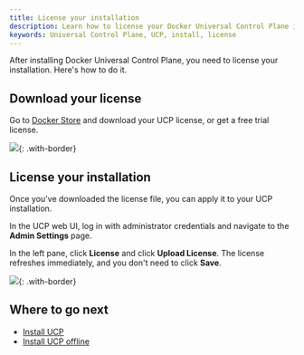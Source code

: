 ```yaml
---
title: License your installation
description: Learn how to license your Docker Universal Control Plane installation.
keywords: Universal Control Plane, UCP, install, license
---
```

After installing Docker Universal Control Plane, you need to license your installation. Here's how to do it.

## Download your license

Go to [Docker Store](https://www.docker.com/enterprise-edition) and download your UCP license, or get a free trial license.

![](../../images/license-ucp-1.png){: .with-border}

## License your installation

Once you've downloaded the license file, you can apply it to your UCP installation.

In the UCP web UI, log in with administrator credentials and navigate to the **Admin Settings** page.

In the left pane, click **License** and click **Upload License**. The license refreshes immediately, and you don't need to click **Save**.

![](../../images/license-ucp-2.png){: .with-border}

## Where to go next

* [Install UCP](../install/index.md)
* [Install UCP offline](../install/install-offline.md)